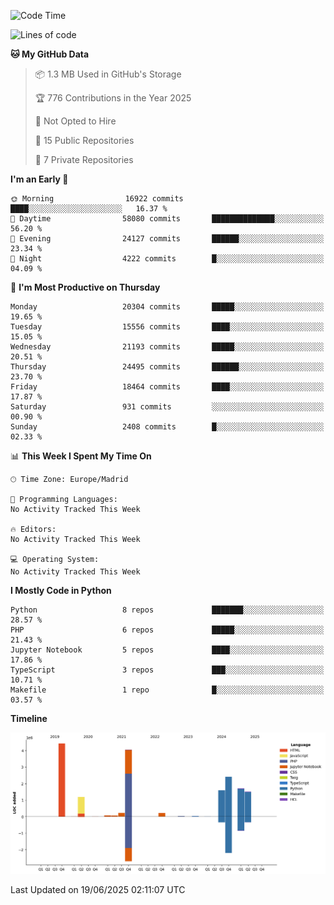 <!--START_SECTION:waka-->
![Code Time](http://img.shields.io/badge/Code%20Time-839%20hrs%2038%20mins-blue)

![Lines of code](https://img.shields.io/badge/From%20Hello%20World%20I%27ve%20Written-17.6%20million%20lines%20of%20code-blue)

**🐱 My GitHub Data** 

> 📦 1.3 MB Used in GitHub's Storage 
 > 
> 🏆 776 Contributions in the Year 2025
 > 
> 🚫 Not Opted to Hire
 > 
> 📜 15 Public Repositories 
 > 
> 🔑 7 Private Repositories 
 > 
**I'm an Early 🐤** 

```text
🌞 Morning                16922 commits       ████░░░░░░░░░░░░░░░░░░░░░   16.37 % 
🌆 Daytime                58080 commits       ██████████████░░░░░░░░░░░   56.20 % 
🌃 Evening                24127 commits       ██████░░░░░░░░░░░░░░░░░░░   23.34 % 
🌙 Night                  4222 commits        █░░░░░░░░░░░░░░░░░░░░░░░░   04.09 % 
```
📅 **I'm Most Productive on Thursday** 

```text
Monday                   20304 commits       █████░░░░░░░░░░░░░░░░░░░░   19.65 % 
Tuesday                  15556 commits       ████░░░░░░░░░░░░░░░░░░░░░   15.05 % 
Wednesday                21193 commits       █████░░░░░░░░░░░░░░░░░░░░   20.51 % 
Thursday                 24495 commits       ██████░░░░░░░░░░░░░░░░░░░   23.70 % 
Friday                   18464 commits       ████░░░░░░░░░░░░░░░░░░░░░   17.87 % 
Saturday                 931 commits         ░░░░░░░░░░░░░░░░░░░░░░░░░   00.90 % 
Sunday                   2408 commits        █░░░░░░░░░░░░░░░░░░░░░░░░   02.33 % 
```


📊 **This Week I Spent My Time On** 

```text
🕑︎ Time Zone: Europe/Madrid

💬 Programming Languages: 
No Activity Tracked This Week

🔥 Editors: 
No Activity Tracked This Week

💻 Operating System: 
No Activity Tracked This Week
```

**I Mostly Code in Python** 

```text
Python                   8 repos             ███████░░░░░░░░░░░░░░░░░░   28.57 % 
PHP                      6 repos             █████░░░░░░░░░░░░░░░░░░░░   21.43 % 
Jupyter Notebook         5 repos             ████░░░░░░░░░░░░░░░░░░░░░   17.86 % 
TypeScript               3 repos             ███░░░░░░░░░░░░░░░░░░░░░░   10.71 % 
Makefile                 1 repo              █░░░░░░░░░░░░░░░░░░░░░░░░   03.57 % 
```



**Timeline**

![Lines of Code chart](https://raw.githubusercontent.com/danisoronellas/danisoronellas/main/assets/bar_graph.png)


 Last Updated on 19/06/2025 02:11:07 UTC
<!--END_SECTION:waka-->

